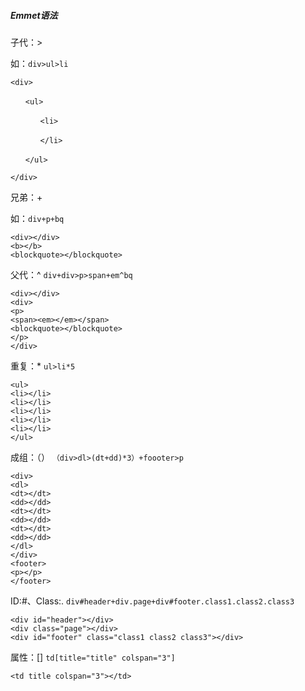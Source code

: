 ##### Emmet语法

子代：>

如：`div>ul>li`
```
<div>

　　<ul>

　　　　<li>

　　　　</li>

　　</ul>

</div>
```
兄弟：+

如：`div+p+bq`

```
<div></div>
<b></b>
<blockquote></blockquote>
```

父代：^   `div+div>p>span+em^bq`
```
<div></div>
<div>
<p>
<span><em></em></span>
<blockquote></blockquote>
</p>
</div>
```
重复：*  `ul>li*5`
```
<ul>
<li></li>
<li></li>
<li></li>
<li></li>
<li></li>
</ul>
```
成组：（）  `（div>dl>(dt+dd)*3）+foooter>p`
```
<div>
<dl>
<dt></dt>
<dd></dd>
<dt></dt>
<dd></dd>
<dt></dt>
<dd></dd>
</dl>
</div>
<footer>
<p></p>
</footer>
```
ID:#、Class:.  `div#header+div.page+div#footer.class1.class2.class3`
```
<div id="header"></div>
<div class="page"></div>
<div id="footer" class="class1 class2 class3"></div>
```
属性：[]  `td[title="title" colspan="3"]`
```
<td title colspan="3"></td>
```